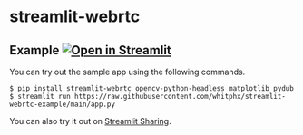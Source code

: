 # streamlit-webrtc



## Example [![Open in Streamlit](https://static.streamlit.io/badges/streamlit_badge_black_white.svg)](https://share.streamlit.io/whitphx/streamlit-webrtc-example/main/app.py)
You can try out the sample app using the following commands.
```
$ pip install streamlit-webrtc opencv-python-headless matplotlib pydub
$ streamlit run https://raw.githubusercontent.com/whitphx/streamlit-webrtc-example/main/app.py
```

You can also try it out on [Streamlit Sharing](https://share.streamlit.io/whitphx/streamlit-webrtc-example/main/app.py).

